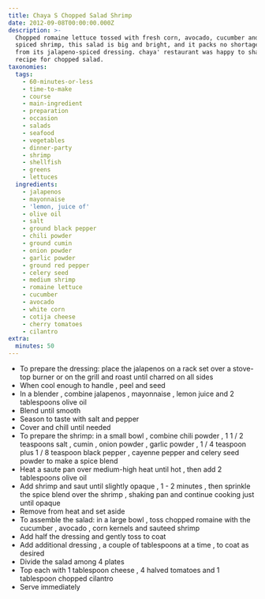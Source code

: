 ```yaml
---
title: Chaya S Chopped Salad Shrimp
date: 2012-09-08T00:00:00.000Z
description: >-
  Chopped romaine lettuce tossed with fresh corn, avocado, cucumber and nicely
  spiced shrimp, this salad is big and bright, and it packs no shortage of heat
  from its jalapeno-spiced dressing. chaya' restaurant was happy to share its
  recipe for chopped salad.
taxonomies:
  tags:
    - 60-minutes-or-less
    - time-to-make
    - course
    - main-ingredient
    - preparation
    - occasion
    - salads
    - seafood
    - vegetables
    - dinner-party
    - shrimp
    - shellfish
    - greens
    - lettuces
  ingredients:
    - jalapenos
    - mayonnaise
    - 'lemon, juice of'
    - olive oil
    - salt
    - ground black pepper
    - chili powder
    - ground cumin
    - onion powder
    - garlic powder
    - ground red pepper
    - celery seed
    - medium shrimp
    - romaine lettuce
    - cucumber
    - avocado
    - white corn
    - cotija cheese
    - cherry tomatoes
    - cilantro
extra:
  minutes: 50
---
```

 - To prepare the dressing: place the jalapenos on a rack set over a stove-top burner or on the grill and roast until charred on all sides
 - When cool enough to handle , peel and seed
 - In a blender , combine jalapenos , mayonnaise , lemon juice and 2 tablespoons olive oil
 - Blend until smooth
 - Season to taste with salt and pepper
 - Cover and chill until needed
 - To prepare the shrimp: in a small bowl , combine chili powder , 1 1 / 2 teaspoons salt , cumin , onion powder , garlic powder , 1 / 4 teaspoon plus 1 / 8 teaspoon black pepper , cayenne pepper and celery seed powder to make a spice blend
 - Heat a saute pan over medium-high heat until hot , then add 2 tablespoons olive oil
 - Add shrimp and saut until slightly opaque , 1 - 2 minutes , then sprinkle the spice blend over the shrimp , shaking pan and continue cooking just until opaque
 - Remove from heat and set aside
 - To assemble the salad: in a large bowl , toss chopped romaine with the cucumber , avocado , corn kernels and sauteed shrimp
 - Add half the dressing and gently toss to coat
 - Add additional dressing , a couple of tablespoons at a time , to coat as desired
 - Divide the salad among 4 plates
 - Top each with 1 tablespoon cheese , 4 halved tomatoes and 1 tablespoon chopped cilantro
 - Serve immediately
